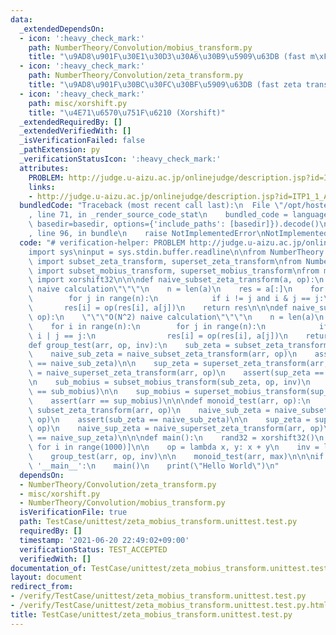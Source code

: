 ```yaml
---
data:
  _extendedDependsOn:
  - icon: ':heavy_check_mark:'
    path: NumberTheory/Convolution/mobius_transform.py
    title: "\u9AD8\u901F\u30E1\u30D3\u30A6\u30B9\u5909\u63DB (fast m\xF6bius transform)"
  - icon: ':heavy_check_mark:'
    path: NumberTheory/Convolution/zeta_transform.py
    title: "\u9AD8\u901F\u30BC\u30FC\u30BF\u5909\u63DB (fast zeta transform)"
  - icon: ':heavy_check_mark:'
    path: misc/xorshift.py
    title: "\u4E71\u6570\u751F\u6210 (Xorshift)"
  _extendedRequiredBy: []
  _extendedVerifiedWith: []
  _isVerificationFailed: false
  _pathExtension: py
  _verificationStatusIcon: ':heavy_check_mark:'
  attributes:
    PROBLEM: http://judge.u-aizu.ac.jp/onlinejudge/description.jsp?id=ITP1_1_A
    links:
    - http://judge.u-aizu.ac.jp/onlinejudge/description.jsp?id=ITP1_1_A
  bundledCode: "Traceback (most recent call last):\n  File \"/opt/hostedtoolcache/Python/3.10.1/x64/lib/python3.10/site-packages/onlinejudge_verify/documentation/build.py\"\
    , line 71, in _render_source_code_stat\n    bundled_code = language.bundle(stat.path,\
    \ basedir=basedir, options={'include_paths': [basedir]}).decode()\n  File \"/opt/hostedtoolcache/Python/3.10.1/x64/lib/python3.10/site-packages/onlinejudge_verify/languages/python.py\"\
    , line 96, in bundle\n    raise NotImplementedError\nNotImplementedError\n"
  code: "# verification-helper: PROBLEM http://judge.u-aizu.ac.jp/onlinejudge/description.jsp?id=ITP1_1_A\n\
    import sys\ninput = sys.stdin.buffer.readline\n\nfrom NumberTheory.Convolution.zeta_transform\
    \ import subset_zeta_transform, superset_zeta_transform\nfrom NumberTheory.Convolution.mobius_transform\
    \ import subset_mobius_transform, superset_mobius_transform\nfrom misc.xorshift\
    \ import xorshift32\n\n\ndef naive_subset_zeta_transform(a, op):\n    \"\"\"O(N^2)\
    \ naive calculation\"\"\"\n    n = len(a)\n    res = a[:]\n    for i in range(n):\n\
    \        for j in range(n):\n            if i != j and i & j == j:\n         \
    \       res[i] = op(res[i], a[j])\n    return res\n\n\ndef naive_superset_zeta_transform(a,\
    \ op):\n    \"\"\"O(N^2) naive calculation\"\"\"\n    n = len(a)\n    res = a[:]\n\
    \    for i in range(n):\n        for j in range(n):\n            if i != j and\
    \ i | j == j:\n                res[i] = op(res[i], a[j])\n    return res\n\n\n\
    def group_test(arr, op, inv):\n    sub_zeta = subset_zeta_transform(arr, op)\n\
    \    naive_sub_zeta = naive_subset_zeta_transform(arr, op)\n    assert(sub_zeta\
    \ == naive_sub_zeta)\n\n    sup_zeta = superset_zeta_transform(arr, op)\n    naive_sup_zeta\
    \ = naive_superset_zeta_transform(arr, op)\n    assert(sup_zeta == naive_sup_zeta)\n\
    \n    sub_mobius = subset_mobius_transform(sub_zeta, op, inv)\n    assert(arr\
    \ == sub_mobius)\n\n    sup_mobius = superset_mobius_transform(sup_zeta, op, inv)\n\
    \    assert(arr == sup_mobius)\n\n\ndef monoid_test(arr, op):\n    sub_zeta =\
    \ subset_zeta_transform(arr, op)\n    naive_sub_zeta = naive_subset_zeta_transform(arr,\
    \ op)\n    assert(sub_zeta == naive_sub_zeta)\n\n    sup_zeta = superset_zeta_transform(arr,\
    \ op)\n    naive_sup_zeta = naive_superset_zeta_transform(arr, op)\n    assert(sup_zeta\
    \ == naive_sup_zeta)\n\n\ndef main():\n    rand32 = xorshift32()\n    arr = [rand32()\
    \ for i in range(1000)]\n\n    op = lambda x, y: x + y\n    inv = lambda x: -x\n\
    \    group_test(arr, op, inv)\n\n    monoid_test(arr, max)\n\n\nif __name__ ==\
    \ '__main__':\n    main()\n    print(\"Hello World\")\n"
  dependsOn:
  - NumberTheory/Convolution/zeta_transform.py
  - misc/xorshift.py
  - NumberTheory/Convolution/mobius_transform.py
  isVerificationFile: true
  path: TestCase/unittest/zeta_mobius_transform.unittest.test.py
  requiredBy: []
  timestamp: '2021-06-20 22:49:02+09:00'
  verificationStatus: TEST_ACCEPTED
  verifiedWith: []
documentation_of: TestCase/unittest/zeta_mobius_transform.unittest.test.py
layout: document
redirect_from:
- /verify/TestCase/unittest/zeta_mobius_transform.unittest.test.py
- /verify/TestCase/unittest/zeta_mobius_transform.unittest.test.py.html
title: TestCase/unittest/zeta_mobius_transform.unittest.test.py
---
```

